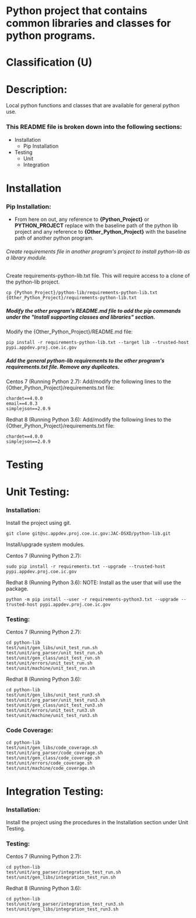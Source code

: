 # Python project that contains common libraries and classes for python programs.
# Classification (U)

# Description:
  Local python functions and classes that are available for general python use.


### This README file is broken down into the following sections:
 *  Installation
    - Pip Installation
 *  Testing
    - Unit
    - Integration


# Installation

### Pip Installation:
  * From here on out, any reference to **{Python_Project}** or **PYTHON_PROJECT** replace with the baseline path of the python lib project and any reference to **{Other_Python_Project}** with the baseline path of another python program.

###### Create requirements file in another program's project to install python-lib as a library module.

Create requirements-python-lib.txt file.  This will require access to a clone of the python-lib project.

```
cp {Python_Project}/python-lib/requirements-python-lib.txt {Other_Python_Project}/requirements-python-lib.txt
```

##### Modify the other program's README.md file to add the pip commands under the "Install supporting classes and libraries" section.

Modify the {Other_Python_Project}/README.md file:

```
pip install -r requirements-python-lib.txt --target lib --trusted-host pypi.appdev.proj.coe.ic.gov
```

##### Add the general python-lib requirements to the other program's requirements.txt file.  Remove any duplicates.

Centos 7 (Running Python 2.7):
Add/modify the following lines to the {Other_Python_Project}/requirements.txt file:

```
chardet==4.0.0
email==4.0.3
simplejson==2.0.9
```

Redhat 8 (Running Python 3.6):
Add/modify the following lines to the {Other_Python_Project}/requirements.txt file:

```
chardet==4.0.0
simplejson==2.0.9
```


# Testing

# Unit Testing:

### Installation:

Install the project using git.

```
git clone git@sc.appdev.proj.coe.ic.gov:JAC-DSXD/python-lib.git
```

Install/upgrade system modules.

Centos 7 (Running Python 2.7):

```
sudo pip install -r requirements.txt --upgrade --trusted-host pypi.appdev.proj.coe.ic.gov
```

Redhat 8 (Running Python 3.6):
NOTE: Install as the user that will use the package.

```
python -m pip install --user -r requirements-python3.txt --upgrade --trusted-host pypi.appdev.proj.coe.ic.gov
```

### Testing:

Centos 7 (Running Python 2.7):

```
cd python-lib
test/unit/gen_libs/unit_test_run.sh
test/unit/arg_parser/unit_test_run.sh
test/unit/gen_class/unit_test_run.sh
test/unit/errors/unit_test_run.sh
test/unit/machine/unit_test_run.sh
```

Redhat 8 (Running Python 3.6):

```
cd python-lib
test/unit/gen_libs/unit_test_run3.sh
test/unit/arg_parser/unit_test_run3.sh
test/unit/gen_class/unit_test_run3.sh
test/unit/errors/unit_test_run3.sh
test/unit/machine/unit_test_run3.sh
```

### Code Coverage:

```
cd python-lib
test/unit/gen_libs/code_coverage.sh
test/unit/arg_parser/code_coverage.sh
test/unit/gen_class/code_coverage.sh
test/unit/errors/code_coverage.sh
test/unit/machine/code_coverage.sh
```

# Integration Testing:

### Installation:

Install the project using the procedures in the Installation section under Unit Testing.

### Testing:

Centos 7 (Running Python 2.7):

```
cd python-lib
test/unit/arg_parser/integration_test_run.sh
test/unit/gen_libs/integration_test_run.sh
```

Redhat 8 (Running Python 3.6):

```
cd python-lib
test/unit/arg_parser/integration_test_run3.sh
test/unit/gen_libs/integration_test_run3.sh
```

